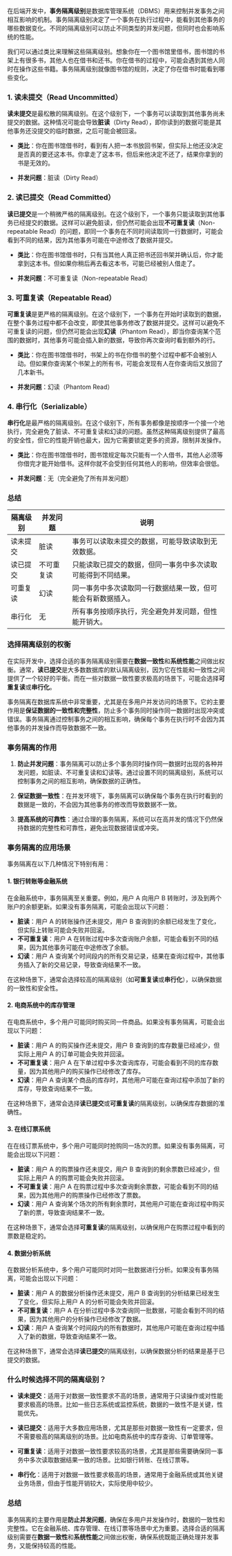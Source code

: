 在后端开发中，**事务隔离级别**是数据库管理系统（DBMS）用来控制并发事务之间相互影响的机制。事务隔离级别决定了一个事务在执行过程中，能看到其他事务的哪些数据变化。不同的隔离级别可以防止不同类型的并发问题，但同时也会影响系统的性能。

我们可以通过类比来理解这些隔离级别。想象你在一个图书馆里借书，图书馆的书架上有很多书，其他人也在借书和还书。你在借书的过程中，可能会遇到其他人同时在操作这些书籍。事务隔离级别就像图书馆的规则，决定了你在借书时能看到哪些变化。

### 1. 读未提交（Read Uncommitted）

**读未提交**是最松散的隔离级别。在这个级别下，一个事务可以读取到其他事务尚未提交的数据。这种情况可能会导致**脏读**（Dirty Read），即你读到的数据可能是其他事务还没提交的临时数据，之后可能会被回滚。

- **类比**：你在图书馆借书时，看到有人把一本书放回书架，但实际上他还没决定是否真的要还这本书。你拿走了这本书，但后来他决定不还了，结果你拿到的书是无效的。

- **并发问题**：脏读（Dirty Read）

### 2. 读已提交（Read Committed）

**读已提交**是一个稍微严格的隔离级别。在这个级别下，一个事务只能读取到其他事务已经提交的数据。这样可以避免脏读，但仍然可能会出现**不可重复读**（Non-repeatable Read）的问题，即同一个事务在不同时间读取同一行数据时，可能会看到不同的结果，因为其他事务可能在中途修改了数据并提交。

- **类比**：你在图书馆借书时，只有当其他人真正把书还回书架并确认后，你才能拿到这本书。但如果你稍后再去看这本书，可能已经被别人借走了。

- **并发问题**：不可重复读（Non-repeatable Read）

### 3. 可重复读（Repeatable Read）

**可重复读**是更严格的隔离级别。在这个级别下，一个事务在开始时读取到的数据，在整个事务过程中都不会改变，即使其他事务修改了数据并提交。这样可以避免不可重复读的问题，但仍然可能会出现**幻读**（Phantom Read），即当你查询某个范围的数据时，其他事务可能会插入新的数据，导致你再次查询时看到额外的行。

- **类比**：你在图书馆借书时，书架上的书在你借书的整个过程中都不会被别人动。但如果你查询某个书架上的所有书，可能会发现有人在你查询后又放回了几本新书。

- **并发问题**：幻读（Phantom Read）

### 4. 串行化（Serializable）

**串行化**是最严格的隔离级别。在这个级别下，所有事务都像是按顺序一个接一个地执行，完全避免了脏读、不可重复读和幻读的问题。虽然这种隔离级别提供了最高的安全性，但它的性能开销也最大，因为它需要锁定更多的资源，限制并发操作。

- **类比**：你在图书馆借书时，图书馆规定每次只能有一个人借书，其他人必须等你借完才能开始借书。这样你就不会受到任何其他人的影响，但效率会很低。

- **并发问题**：无（完全避免了所有并发问题）

### 总结

| 隔离级别 | 并发问题   | 说明                                                         |
| -------- | ---------- | ------------------------------------------------------------ |
| 读未提交 | 脏读       | 事务可以读取未提交的数据，可能导致读取到无效数据。           |
| 读已提交 | 不可重复读 | 只能读取已提交的数据，但同一事务中多次读取可能得到不同结果。 |
| 可重复读 | 幻读       | 同一事务中多次读取同一行数据结果一致，但可能会有新数据插入。 |
| 串行化   | 无         | 所有事务按顺序执行，完全避免并发问题，但性能开销大。         |

### 选择隔离级别的权衡

在实际开发中，选择合适的事务隔离级别需要在**数据一致性**和**系统性能**之间做出权衡。通常，**读已提交**是大多数数据库的默认隔离级别，因为它在性能和一致性之间提供了一个较好的平衡。而在一些对数据一致性要求极高的场景下，可能会选择**可重复读**或**串行化**。

事务隔离在数据库系统中非常重要，尤其是在多用户并发访问的场景下。它的主要作用是**保证数据的一致性和完整性**，防止多个事务同时操作同一数据时出现冲突或错误。事务隔离通过控制事务之间的相互影响，确保每个事务在执行时不会因为其他事务的并发操作而导致数据不一致。

### 事务隔离的作用

1. **防止并发问题**：事务隔离可以防止多个事务同时操作同一数据时出现的各种并发问题，如脏读、不可重复读和幻读等。通过设置不同的隔离级别，系统可以控制事务之间的相互影响，确保数据的正确性。

2. **保证数据一致性**：在并发环境下，事务隔离可以确保每个事务在执行时看到的数据是一致的，不会因为其他事务的修改而导致数据不一致。

3. **提高系统的可靠性**：通过合理的事务隔离，系统可以在高并发的情况下仍然保持数据的完整性和可靠性，避免出现数据错误或冲突。

### 事务隔离的应用场景

事务隔离在以下几种情况下特别有用：

#### 1. **银行转账等金融系统**

在金融系统中，事务隔离至关重要。例如，用户 A 向用户 B 转账时，涉及到两个账户的余额更新。如果没有事务隔离，可能会出现以下问题：

- **脏读**：用户 A 的转账操作还未提交，用户 B 查询到的余额已经发生了变化，但实际上转账可能会失败并回滚。
- **不可重复读**：用户 A 在转账过程中多次查询账户余额，可能会看到不同的结果，因为其他事务可能在中途修改了余额。
- **幻读**：用户 A 查询某个时间段内的所有交易记录，结果在查询过程中，其他事务插入了新的交易记录，导致查询结果不一致。

在这种场景下，通常会选择较高的隔离级别（如**可重复读**或**串行化**），以确保数据的一致性和安全性。

#### 2. **电商系统中的库存管理**

在电商系统中，多个用户可能同时购买同一件商品。如果没有事务隔离，可能会出现以下问题：

- **脏读**：用户 A 的购买操作还未提交，用户 B 查询到的库存数量已经减少，但实际上用户 A 的订单可能会失败并回滚。
- **不可重复读**：用户 A 在下单过程中多次查询库存，可能会看到不同的库存数量，因为其他用户的购买操作已经修改了库存。
- **幻读**：用户 A 查询某个商品的库存时，其他用户可能在查询过程中添加了新的库存，导致查询结果不一致。

在这种场景下，通常会选择**读已提交**或**可重复读**的隔离级别，以确保库存数据的准确性。

#### 3. **在线订票系统**

在在线订票系统中，多个用户可能同时抢购同一场次的票。如果没有事务隔离，可能会出现以下问题：

- **脏读**：用户 A 的购票操作还未提交，用户 B 查询到的剩余票数已经减少，但实际上用户 A 的购票可能会失败并回滚。
- **不可重复读**：用户 A 在购票过程中多次查询剩余票数，可能会看到不同的结果，因为其他用户的购票操作已经修改了票数。
- **幻读**：用户 A 查询某个场次的所有剩余票时，其他用户可能在查询过程中购买了新的票，导致查询结果不一致。

在这种场景下，通常会选择**可重复读**的隔离级别，以确保用户在购票过程中看到的票数是稳定的。

#### 4. **数据分析系统**

在数据分析系统中，多个用户可能同时对同一批数据进行分析。如果没有事务隔离，可能会出现以下问题：

- **脏读**：用户 A 的数据分析操作还未提交，用户 B 查询到的分析结果已经发生了变化，但实际上用户 A 的分析可能会失败并回滚。
- **不可重复读**：用户 A 在分析过程中多次查询同一批数据，可能会看到不同的结果，因为其他用户的分析操作已经修改了数据。
- **幻读**：用户 A 查询某个时间段内的所有数据时，其他用户可能在查询过程中插入了新的数据，导致查询结果不一致。

在这种场景下，通常会选择**读已提交**的隔离级别，以确保数据分析的结果是基于已提交的数据。

### 什么时候选择不同的隔离级别？

- **读未提交**：适用于对数据一致性要求不高的场景，通常用于只读操作或对性能要求极高的场景。比如一些日志系统或监控系统，数据的一致性不是关键，性能优先。
- **读已提交**：适用于大多数应用场景，尤其是那些对数据一致性有一定要求，但不需要极高的隔离级别的场景。比如电商系统中的库存查询、订单管理等。

- **可重复读**：适用于对数据一致性要求较高的场景，尤其是那些需要确保同一事务中多次读取数据结果一致的场景。比如银行转账、在线订票等。

- **串行化**：适用于对数据一致性要求极高的场景，通常用于金融系统或其他关键业务场景，但由于性能开销较大，实际使用中较少。

### 总结

事务隔离的主要作用是**防止并发问题**，确保在多用户并发操作时，数据的一致性和完整性。它在金融系统、库存管理、在线订票等场景中尤为重要。选择合适的隔离级别需要在**数据一致性**和**系统性能**之间做出权衡，确保系统既能正确处理并发事务，又能保持较高的性能。
